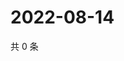 # 2022-08-14

共 0 条

<!-- BEGIN WEIBO -->
<!-- 最后更新时间 Sun Aug 14 2022 07:15:10 GMT+0800 (China Standard Time) -->

<!-- END WEIBO -->
